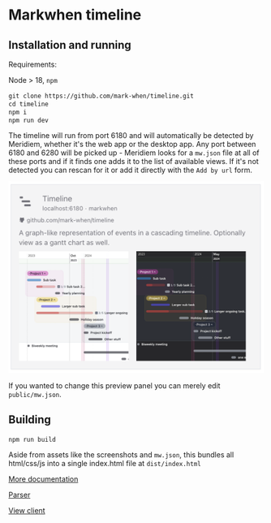# Markwhen timeline

## Installation and running

Requirements:

Node > 18, `npm`

```
git clone https://github.com/mark-when/timeline.git
cd timeline
npm i
npm run dev
```

The timeline will run from port 6180 and will automatically be detected by Meridiem, whether it's the web app or the desktop app. Any port between 6180 and 6280 will be picked up - Meridiem looks for a `mw.json` file at all of these ports and if it finds one adds it to the list of available views. If it's not detected you can rescan for it or add it directly with the `Add by url` form.

![](/timeline.png)

If you wanted to change this preview panel you can merely edit `public/mw.json`.

## Building

`npm run build`

Aside from assets like the screenshots and `mw.json`, this bundles all html/css/js into a single index.html file at `dist/index.html`

[More documentation](https://docs.markwhen.com)

[Parser](https://github.com/mark-when/parser)

[View client](https://github.com/mark-when/view-client)

